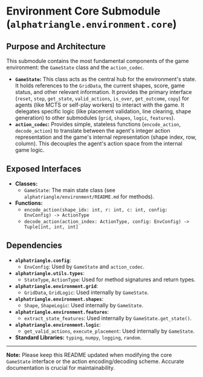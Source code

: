 # Environment Core Submodule (`alphatriangle.environment.core`)

## Purpose and Architecture

This submodule contains the most fundamental components of the game environment: the `GameState` class and the `action_codec`.

-   **`GameState`:** This class acts as the central hub for the environment's state. It holds references to the `GridData`, the current shapes, score, game status, and other relevant information. It provides the primary interface (`reset`, `step`, `get_state`, `valid_actions`, `is_over`, `get_outcome`, `copy`) for agents (like MCTS or self-play workers) to interact with the game. It delegates specific logic (like placement validation, line clearing, shape generation) to other submodules (`grid`, `shapes`, `logic`, `features`).
-   **`action_codec`:** Provides simple, stateless functions (`encode_action`, `decode_action`) to translate between the agent's integer action representation and the game's internal representation (shape index, row, column). This decouples the agent's action space from the internal game logic.

## Exposed Interfaces

-   **Classes:**
    -   `GameState`: The main state class (see `alphatriangle/environment/README.md` for methods).
-   **Functions:**
    -   `encode_action(shape_idx: int, r: int, c: int, config: EnvConfig) -> ActionType`
    -   `decode_action(action_index: ActionType, config: EnvConfig) -> Tuple[int, int, int]`

## Dependencies

-   **`alphatriangle.config`**:
    -   `EnvConfig`: Used by `GameState` and `action_codec`.
-   **`alphatriangle.utils.types`**:
    -   `StateType`, `ActionType`: Used for method signatures and return types.
-   **`alphatriangle.environment.grid`**:
    -   `GridData`, `GridLogic`: Used internally by `GameState`.
-   **`alphatriangle.environment.shapes`**:
    -   `Shape`, `ShapeLogic`: Used internally by `GameState`.
-   **`alphatriangle.environment.features`**:
    -   `extract_state_features`: Used internally by `GameState.get_state()`.
-   **`alphatriangle.environment.logic`**:
    -   `get_valid_actions`, `execute_placement`: Used internally by `GameState`.
-   **Standard Libraries:** `typing`, `numpy`, `logging`, `random`.

---

**Note:** Please keep this README updated when modifying the core `GameState` interface or the action encoding/decoding scheme. Accurate documentation is crucial for maintainability.